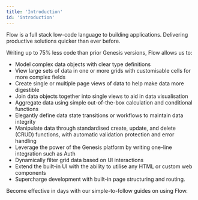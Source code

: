 ```yaml
---
title: 'Introduction'
id: 'introduction'
---
```


Flow is a full stack low-code language to building applications. Delivering productive solutions quicker than ever before.

Writing up to 75% less code than prior Genesis versions, Flow allows us to:
- Model complex data objects with clear type definitions
- View large sets of data in one or more grids with customisable cells for more complex fields
- Create single or multiple page views of data to help make data more digestible
- Join data objects together into single views to aid in data visualisation
- Aggregate data using simple out-of-the-box calculation and conditional functions
- Elegantly define data state transitions or workflows to maintain data integrity
- Manipulate data through standardised create, update, and delete (CRUD) functions, with automatic validation protection and error handling
- Leverage the power of the Genesis platform by writing one-line integration such as Auth
- Dynamically filter grid data based on UI interactions
- Extend the built-in UI with the ability to utilise any HTML or custom web components
- Supercharge development with built-in page structuring and routing.

Become effective in days with our simple-to-follow guides on using Flow.